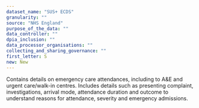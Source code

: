 ```yaml
---
dataset_name: "SUS+ ECDS"
granularity: ""
source: "NHS England"
purpose_of_the_data: ""
data_controller: ""
dpia_inclusion: ""
data_processor_organisations: ""
collecting_and_sharing_governance: ""
first_letter: S
new: New
---
```

Contains details on emergency care attendances, including to A&E and urgent care/walk-in centres. Includes details such as presenting complaint, investigations, arrival mode, attendance duration and outcome to understand reasons for attendance, severity and emergency admissions.